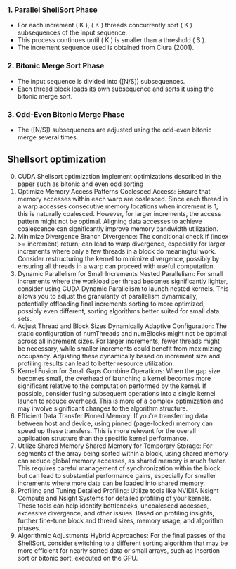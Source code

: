 ### 1. Parallel ShellSort Phase

-   For each increment \( K \), \( K \) threads concurrently sort \( K \) subsequences of the input sequence.
-   This process continues until \( K \) is smaller than a threshold \( S \).
-   The increment sequence used is obtained from Ciura (2001).

### 2. Bitonic Merge Sort Phase

-   The input sequence is divided into \([N/S]\) subsequences.
-   Each thread block loads its own subsequence and sorts it using the bitonic merge sort.

### 3. Odd-Even Bitonic Merge Phase

-   The \([N/S]\) subsequences are adjusted using the odd-even bitonic merge several times.


## Shellsort optimization
0. CUDA Shellsort optimization
Implement optimizations described in the paper such as bitonic and even odd sorting
1. Optimize Memory Access Patterns
Coalesced Access: Ensure that memory accesses within each warp are coalesced. Since each thread in a warp accesses consecutive memory locations when increment is 1, this is naturally coalesced. However, for larger increments, the access pattern might not be optimal. Aligning data accesses to achieve coalescence can significantly improve memory bandwidth utilization.
2. Minimize Divergence
Branch Divergence: The conditional check if (index >= increment) return; can lead to warp divergence, especially for larger increments where only a few threads in a block do meaningful work. Consider restructuring the kernel to minimize divergence, possibly by ensuring all threads in a warp can proceed with useful computation.
3. Dynamic Parallelism for Small Increments
Nested Parallelism: For small increments where the workload per thread becomes significantly lighter, consider using CUDA Dynamic Parallelism to launch nested kernels. This allows you to adjust the granularity of parallelism dynamically, potentially offloading final increments sorting to more optimized, possibly even different, sorting algorithms better suited for small data sets.
4. Adjust Thread and Block Sizes Dynamically
Adaptive Configuration: The static configuration of numThreads and numBlocks might not be optimal across all increment sizes. For larger increments, fewer threads might be necessary, while smaller increments could benefit from maximizing occupancy. Adjusting these dynamically based on increment size and profiling results can lead to better resource utilization.
5. Kernel Fusion for Small Gaps
Combine Operations: When the gap size becomes small, the overhead of launching a kernel becomes more significant relative to the computation performed by the kernel. If possible, consider fusing subsequent operations into a single kernel launch to reduce overhead. This is more of a complex optimization and may involve significant changes to the algorithm structure.
6. Efficient Data Transfer
Pinned Memory: If you're transferring data between host and device, using pinned (page-locked) memory can speed up these transfers. This is more relevant for the overall application structure than the specific kernel performance.
7. Utilize Shared Memory
Shared Memory for Temporary Storage: For segments of the array being sorted within a block, using shared memory can reduce global memory accesses, as shared memory is much faster. This requires careful management of synchronization within the block but can lead to substantial performance gains, especially for smaller increments where more data can be loaded into shared memory.
8. Profiling and Tuning
Detailed Profiling: Utilize tools like NVIDIA Nsight Compute and Nsight Systems for detailed profiling of your kernels. These tools can help identify bottlenecks, uncoalesced accesses, excessive divergence, and other issues. Based on profiling insights, further fine-tune block and thread sizes, memory usage, and algorithm phases.
9. Algorithmic Adjustments
Hybrid Approaches: For the final passes of the ShellSort, consider switching to a different sorting algorithm that may be more efficient for nearly sorted data or small arrays, such as insertion sort or bitonic sort, executed on the GPU.